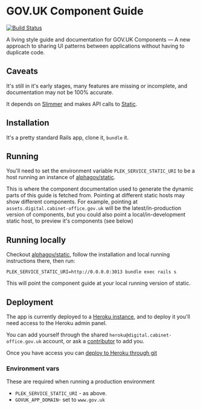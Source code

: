 # GOV.UK Component Guide

[![Build Status](https://travis-ci.org/alphagov/govuk-component-guide.svg)](https://travis-ci.org/alphagov/govuk-component-guide)

A living style guide and documentation for GOV.UK Components &mdash; A new approach to sharing UI patterns between applications without having to duplicate code.

## Caveats

It's still in it's early stages, many features are missing or incomplete, and documentation may not be 100% accurate.

It depends on [Slimmer](https://github.com/alphagov/slimmer) and makes API calls to [Static](https://github.com/alphagov/static).

## Installation

It's a pretty standard Rails app, clone it, `bundle` it.

## Running

You'll need to set the environment variable `PLEK_SERVICE_STATIC_URI` to be a host running an instance of [alphagov/static](https://github.com/alphagov/static).

This is where the component documentation used to generate the dynamic parts of this guide is fetched from. Pointing at
different static hosts may show different components. For example, pointing at `assets.digital.cabinet-office.gov.uk` will
be the latest/in-production version of components, but you could also point a local/in-development static host, to preview
it's components (see below)

## Running locally

Checkout [alphagov/static](https://github.com/alphagov/static), follow the installation and local running instructions there, then run:

```
PLEK_SERVICE_STATIC_URI=http://0.0.0.0:3013 bundle exec rails s
```

This will point the component guide at your local running version of static.

## Deployment

The app is currently deployed to a [Heroku instance](https://dashboard.heroku.com/apps/govuk-component-guide/), and to deploy it you'll need access to the Heroku admin panel.

You can add yourself through the shared `heroku@digital.cabinet-office.gov.uk` account, or ask a [contributor](https://github.com/alphagov/govuk-component-guide/graphs/contributors) to add you.

Once you have access you can [deploy to Heroku through git](https://devcenter.heroku.com/articles/git)

### Environment vars

These are required when running a production environment

- `PLEK_SERVICE_STATIC_URI` - as above.
- `GOVUK_APP_DOMAIN`- set to `www.gov.uk`
